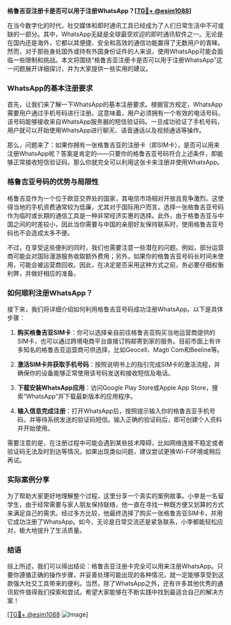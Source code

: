 **格鲁吉亚注册卡是否可以用于注册WhatsApp？[[TG💪+ @esim1088](https://t.me/s/esim1088)]**

在当今数字化的时代，社交媒体和即时通讯工具已经成为了人们日常生活中不可或缺的一部分。其中，WhatsApp无疑是全球最受欢迎的即时通讯软件之一。无论是在国内还是海外，它都以其便捷、安全和高效的通信功能赢得了无数用户的青睐。然而，对于那些身处国外或持有外国身份证件的人来说，使用WhatsApp可能会面临一些限制和挑战。本文将围绕“格鲁吉亚注册卡是否可以用于注册WhatsApp”这一问题展开详细探讨，并为大家提供一些实用的建议。

### WhatsApp的基本注册要求

首先，让我们来了解一下WhatsApp的基本注册要求。根据官方规定，WhatsApp需要用户通过手机号码进行注册。这意味着，用户必须拥有一个有效的电话号码，该号码能够接收来自WhatsApp服务器的短信验证码。一旦成功验证了手机号码，用户就可以开始使用WhatsApp进行聊天、语音通话以及视频通话等操作。

那么，问题来了：如果你拥有一张格鲁吉亚的注册卡（即SIM卡），是否可以用来注册WhatsApp呢？答案是肯定的——只要你的格鲁吉亚号码符合上述条件，即能够正常接收短信验证码，那么你就完全可以利用这张卡来注册并使用WhatsApp。

### 格鲁吉亚号码的优势与局限性

格鲁吉亚作为一个位于欧亚交界处的国家，其电信市场相对开放且竞争激烈。这使得当地的手机资费通常较为低廉，尤其对于国际用户而言，选择一张格鲁吉亚号码作为临时或长期的通信工具是一种非常经济实惠的选择。此外，由于格鲁吉亚与中国之间的时差较小，因此当你需要与中国的亲朋好友保持联系时，使用格鲁吉亚号码也不会造成太多不便。

不过，在享受这些便利的同时，我们也需要注意一些潜在的问题。例如，部分运营商可能会对国际漫游服务收取额外费用；另外，如果你的格鲁吉亚号码长时间未使用，可能会被运营商回收。因此，在决定是否采用这种方式之前，务必要仔细权衡利弊，并做好相应的准备。

### 如何顺利注册WhatsApp？

接下来，我们将详细介绍如何利用格鲁吉亚号码成功注册WhatsApp。以下是具体步骤：

1. **购买格鲁吉亚SIM卡**：你可以选择亲自前往格鲁吉亚购买当地运营商提供的SIM卡，也可以通过跨境电商平台直接订购邮寄到家的服务。目前市面上有许多知名的格鲁吉亚运营商可供选择，比如Geocell、Magti Com和Beeline等。
   
2. **激活SIM卡并获取手机号码**：按照说明书上的指引完成SIM卡的激活流程，并确保你的设备能够正常使用该号码发送和接收短信及电话。

3. **下载安装WhatsApp应用**：访问Google Play Store或Apple App Store，搜索“WhatsApp”并下载最新版本的应用程序。

4. **输入信息完成注册**：打开WhatsApp后，按照提示输入你的格鲁吉亚手机号码，并等待系统发送的验证码短信。输入正确的验证码后，即可创建个人资料并开始使用。

需要注意的是，在注册过程中可能会遇到某些技术障碍，比如网络连接不稳定或者验证码无法及时到达等情况。如果出现类似问题，建议尝试更换Wi-Fi环境或稍后再试。

### 实际案例分享

为了帮助大家更好地理解整个过程，这里分享一个真实的案例故事。小李是一名留学生，由于经常需要与家人朋友保持联络，他一直在寻找一种既方便又划算的方式来满足自己的需求。经过多方比较，他最终选择了购买一张格鲁吉亚SIM卡，并用它成功注册了WhatsApp。如今，无论是日常交流还是紧急联系，小李都能轻松应对，极大地提升了生活质量。

### 结语

综上所述，我们可以得出结论：格鲁吉亚注册卡完全可以用来注册WhatsApp。只要你遵循正确的操作步骤，并妥善处理可能出现的各种情况，就一定能够享受到这款强大社交工具带来的便利。当然，除了WhatsApp之外，还有许多其他优秀的通讯软件值得我们探索和尝试。希望大家能够在不断实践中找到最适合自己的解决方案！

[[TG💪+ @esim1088](https://t.me/s/esim1088) ![Image](https://i.postimg.cc/4NQfJmqS/Snipaste-2025-05-13-00-14-12.png)]